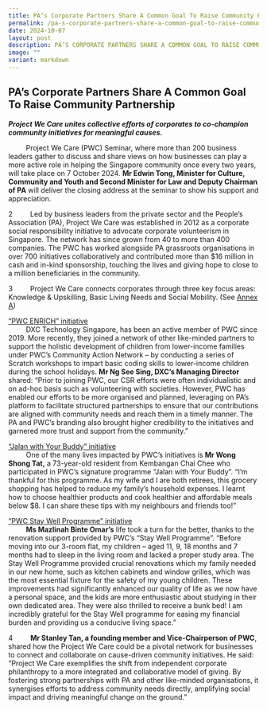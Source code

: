 ```yaml
---
title: PA’s Corporate Partners Share A Common Goal To Raise Community Partnership
permalink: /pa-s-corporate-partners-share-a-common-goal-to-raise-community-partnership/
date: 2024-10-07
layout: post
description: PA’S CORPORATE PARTNERS SHARE A COMMON GOAL TO RAISE COMMUNITY PARTNERSHIP
image: ""
variant: markdown
---
```

## PA’s Corporate Partners Share A Common Goal To Raise Community Partnership

***Project We Care unites collective efforts of corporates to co-champion community initiatives for meaningful causes.***

&nbsp; &nbsp; &nbsp; &nbsp; &nbsp;Project We Care (PWC) Seminar, where more than 200 business leaders gather to discuss and share views on how businesses can play a more active role in helping the Singapore community once every two years, will take place on 7 October 2024. **Mr Edwin Tong, Minister for Culture, Community and Youth and Second Minister for Law and Deputy Chairman of PA** will deliver the closing address at the seminar to show his support and appreciation.

2 &nbsp; &nbsp; &nbsp; &nbsp;&nbsp;Led by business leaders from the private sector and the People’s Association (PA), Project We Care was established in 2012 as a corporate social responsibility initiative to advocate corporate volunteerism in Singapore. The network has since grown from 40 to more than 400 companies. The PWC has worked alongside PA grassroots organisations in over 700 initiatives collaboratively and contributed more than $16 million in cash and in-kind sponsorship, touching the lives and giving hope to close to a million beneficiaries in the community.

3 &nbsp; &nbsp; &nbsp; &nbsp;&nbsp;Project We Care connects corporates through three key focus areas: Knowledge &amp; Upskilling, Basic Living Needs and Social Mobility. (See [Annex A](/files/NewsRoom/Project_We_Care_Seminar_Annex_A.pdf))

<u>“PWC ENRICH” initiative</u>
<br>&nbsp; &nbsp; &nbsp; &nbsp; &nbsp;DXC Technology Singapore, has been an active member of PWC since 2019. More recently, they joined a network of other like-minded partners to support
the holistic development of children from lower-income families under PWC’s Community Action Network – by conducting a series of Scratch workshops to impart basic coding skills to lower-income children during the school holidays. **Mr Ng See Sing, DXC’s Managing Director** shared: “Prior to joining PWC, our CSR efforts were often individualistic and on ad-hoc basis such as volunteering with societies. However, PWC has enabled our efforts to be more organised and planned, leveraging on PA’s platform to facilitate structured partnerships to ensure that our contributions are aligned with community needs and reach them in a timely manner. The PA and PWC’s branding also brought higher credibility to the initiatives and garnered more trust and support from the community.”

<u>“Jalan with Your Buddy” initiative</u>
<br>&nbsp; &nbsp; &nbsp; &nbsp; &nbsp;One of the many lives impacted by PWC’s initiatives is **Mr Wong Shong Tat,** a 73-year-old resident from Kembangan Chai Chee who participated in PWC’s signature programme “Jalan with Your Buddy”. “I’m thankful for this programme. As my wife and I are both retirees, this grocery shopping has helped to reduce my family’s household expenses. I learnt how to choose healthier products and cook healthier and affordable meals below $8. I can share these tips with my neighbours and friends too!” 

<u>“PWC Stay Well Programme” initiative</u>
<br>&nbsp; &nbsp; &nbsp; &nbsp; &nbsp;**Ms Mazlinah Binte Omar’s** life took a turn for the better, thanks to the renovation support provided by PWC’s “Stay Well Programme”. “Before moving into our 3-room flat, my children – aged 11, 9, 18 months and 7 months had to sleep in the living room and lacked a proper study area. The Stay Well Programme provided crucial renovations which my family needed in our new home, such as kitchen cabinets and window grilles, which was the most essential fixture for the safety of my young children. These improvements had significantly enhanced our quality of life as we now have a personal space, and the kids are more enthusiastic about studying in their own dedicated area. They were also thrilled to receive a bunk bed! I am incredibly grateful for the Stay Well programme for easing my financial burden and providing us a conducive living space.”

4 &nbsp; &nbsp; &nbsp; &nbsp;&nbsp;**Mr Stanley Tan, a founding member and Vice-Chairperson of PWC**, shared how the Project We Care could be a pivotal network for businesses to connect
and collaborate on cause-driven community initiatives. He said: “Project We Care exemplifies the shift from independent corporate philanthropy to a more integrated and collaborative model of giving. By fostering strong partnerships with PA and other like-minded organisations, it synergises efforts to address community needs directly, amplifying social impact and driving meaningful change on the ground.”